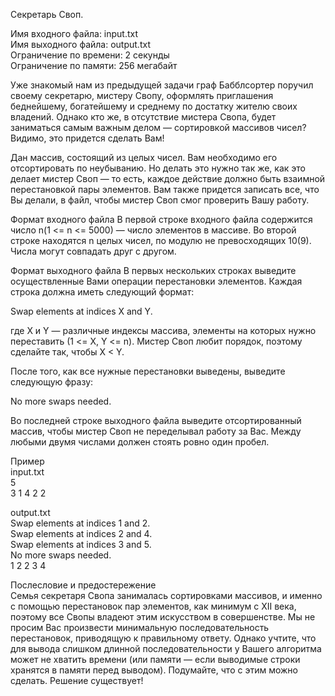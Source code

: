 ﻿Секретарь Своп.

Имя входного файла:	input.txt  
Имя выходного файла: output.txt  
Ограничение по времени:	2 секунды  
Ограничение по памяти:	256 мегабайт  

Уже знакомый нам из предыдущей задачи граф Бабблсортер поручил своему секретарю, мистеру Свопу, оформлять приглашения беднейшему, богатейшему и среднему по достатку жителю своих владений. Однако кто же, в отсутствие мистера Свопа, будет заниматься самым важным делом — сортировкой массивов чисел? Видимо, это придется сделать Вам!

Дан массив, состоящий из  целых чисел. Вам необходимо его отсортировать по неубыванию. Но делать это нужно так же, как это делает мистер Своп — то есть, каждое действие должно быть взаимной перестановкой пары элементов. Вам также придется записать все, что Вы делали, в файл, чтобы мистер Своп смог проверить Вашу работу.

Формат входного файла
В первой строке входного файла содержится число n(1 <= n <= 5000) — число элементов в массиве. 
Во второй строке находятся n целых чисел, по модулю не превосходящих 10(9). Числа могут совпадать друг с другом.

Формат выходного файла
В первых нескольких строках выведите осуществленные Вами операции перестановки элементов. Каждая строка должна иметь следующий формат:

Swap elements at indices X and Y.

где X и Y — различные индексы массива, элементы на которых нужно переставить (1 <= X, Y <= n). 
Мистер Своп любит порядок, поэтому сделайте так, чтобы X < Y.

После того, как все нужные перестановки выведены, выведите следующую фразу:

No more swaps needed.

Во последней строке выходного файла выведите отсортированный массив, чтобы мистер Своп не переделывал работу за Вас. Между любыми двумя числами должен стоять ровно один пробел.

Пример  
input.txt  
5  
3 1 4 2 2

output.txt  
Swap elements at indices 1 and 2.  
Swap elements at indices 2 and 4.  
Swap elements at indices 3 and 5.  
No more swaps needed.  
1 2 2 3 4  

Послесловие и предостережение  
Семья секретаря Свопа занималась сортировками массивов, и именно с помощью перестановок пар элементов, как минимум с XII века, поэтому все Свопы владеют этим искусством в совершенстве. Мы не просим Вас произвести минимальную последовательность перестановок, приводящую к правильному ответу. Однако учтите, что для вывода слишком длинной последовательности у Вашего алгоритма может не хватить времени (или памяти — если выводимые строки хранятся в памяти перед выводом). Подумайте, что с этим можно сделать. Решение существует!